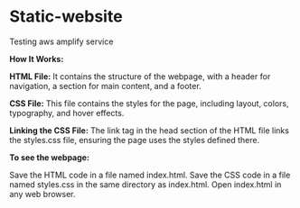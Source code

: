 # Static-website
Testing aws amplify service

**How It Works:**

**HTML File:** It contains the structure of the webpage, with a header for navigation, a section for main content, and a footer.

**CSS File:** This file contains the styles for the page, including layout, colors, typography, and hover effects.

**Linking the CSS File:** The link tag in the head section of the HTML file links the styles.css file, ensuring the page uses the styles defined there.

**To see the webpage:**

Save the HTML code in a file named index.html.
Save the CSS code in a file named styles.css in the same directory as index.html.
Open index.html in any web browser.
